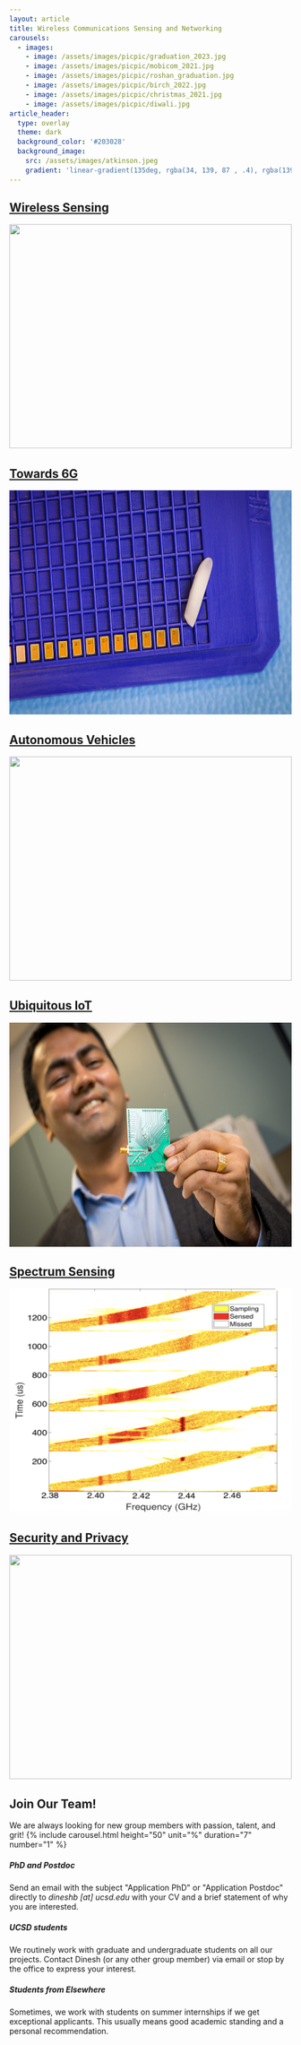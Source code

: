 ```yaml
---
layout: article
title: Wireless Communications Sensing and Networking
carousels:
  - images:
    - image: /assets/images/picpic/graduation_2023.jpg
    - image: /assets/images/picpic/mobicom_2021.jpg
    - image: /assets/images/picpic/roshan_graduation.jpg
    - image: /assets/images/picpic/birch_2022.jpg
    - image: /assets/images/picpic/christmas_2021.jpg
    - image: /assets/images/picpic/diwali.jpg
article_header:
  type: overlay
  theme: dark
  background_color: '#203028'
  background_image:
    src: /assets/images/atkinson.jpeg
    gradient: 'linear-gradient(135deg, rgba(34, 139, 87 , .4), rgba(139, 34, 139, .4))'
---
```

<h2><a href="/wireless.html">Wireless Sensing</a></h2>
<div><img src="/assets/images/wiros.mov" height="400" width="100%"/></div>
<h2><a href="/6g.html">Towards 6G</a></h2>
<div><img src="/assets/images/rice_chip.jpeg" height="400" width="100%"/></div>
<h2><a href="/vehicle.html">Autonomous Vehicles</a></h2>
<div><img src="/assets/images/vehicular.mov" height="400" width="100%"/></div>
<h2><a href="/iot.html">Ubiquitous IoT</a></h2>
<div><img src="/assets/images/pcb.jpeg" height="400" width="100%"/></div>
<h2><a href="/spectrum.html">Spectrum Sensing</a></h2>
<div><img src="/assets/images/sweepsense.png" height="400" width="100%"/></div>
<h2><a href="/security.html">Security and Privacy</a></h2>
<div><img src="/assets/images/bearl.jpeg" height="400" width="100%"/></div>
<h2> Join Our Team! </h2>
We are always looking for new group members with passion, talent, and grit!
{% include carousel.html height="50" unit="%" duration="7" number="1" %}
<h5> PhD and Postdoc </h5>
Send an email with the subject "Application PhD" or "Application Postdoc" directly to <i>dineshb [at] ucsd.edu</i> with your CV and a brief statement of why you are interested.
<h5> UCSD students </h5>
We routinely work with graduate and undergraduate students on all our projects. Contact Dinesh (or any other group member) via email or stop by the office to express your interest.
<h5> Students from Elsewhere </h5>
Sometimes, we work with students on summer internships if we get exceptional applicants. This usually means good academic standing and a personal recommendation.